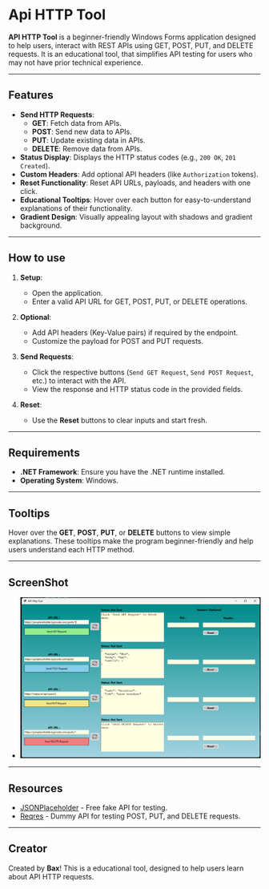 # Api HTTP Tool

**API HTTP Tool** is a beginner-friendly Windows Forms application designed to help users,
interact with REST APIs using GET, POST, PUT, and DELETE requests. It is an educational tool,
that simplifies API testing for users who may not have prior technical experience.

---

## Features

- **Send HTTP Requests**:
  - **GET**: Fetch data from APIs.
  - **POST**: Send new data to APIs.
  - **PUT**: Update existing data in APIs.
  - **DELETE**: Remove data from APIs.
- **Status Display**: Displays the HTTP status codes (e.g., `200 OK`, `201 Created`).
- **Custom Headers**: Add optional API headers (like `Authorization` tokens).
- **Reset Functionality**: Reset API URLs, payloads, and headers with one click.
- **Educational Tooltips**: Hover over each button for easy-to-understand explanations of their functionality.
- **Gradient Design**: Visually appealing layout with shadows and gradient background.

---

## How to use

1. **Setup**:
   - Open the application.
   - Enter a valid API URL for GET, POST, PUT, or DELETE operations.

2. **Optional**:
   - Add API headers (Key-Value pairs) if required by the endpoint.
   - Customize the payload for POST and PUT requests.

3. **Send Requests**:
   - Click the respective buttons (`Send GET Request`, `Send POST Request`, etc.) to interact with the API.
   - View the response and HTTP status code in the provided fields.

4. **Reset**:
   - Use the **Reset** buttons to clear inputs and start fresh.

---

## Requirements

- **.NET Framework**: Ensure you have the .NET runtime installed.
- **Operating System**: Windows.

---

## Tooltips

Hover over the **GET**, **POST**, **PUT**, or **DELETE** buttons to view simple explanations. 
These tooltips make the program beginner-friendly and help users understand each HTTP method.

---

## ScreenShot

- ![App](/Images/app.png)

---

## Resources 

- [JSONPlaceholder](https://jsonplaceholder.typicode.com/) - Free fake API for testing.
- [Reqres](https://reqres.in/) - Dummy API for testing POST, PUT, and DELETE requests.

---

## Creator 

Created by **Bax**! This is a educational tool, designed to help users learn about API HTTP requests.

